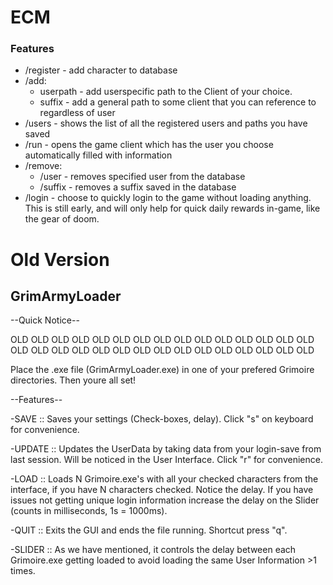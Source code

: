 # ECM
### Features

- /register - add character to database
- /add:
	- userpath - add userspecific path to the Client of your choice.
	- suffix - add a general path to some client that you can reference to regardless of user
- /users - shows the list of all the registered users and paths you have saved
- /run - opens the game client which has the user you choose automatically filled with information
- /remove:
	- /user - removes specified user from the database
	- /suffix - removes a suffix saved in the database
- /login - choose to quickly login to the game without loading anything. This is still early, and will only help for quick daily rewards in-game, like the gear of doom.


# Old Version
## GrimArmyLoader
--Quick Notice--

OLD OLD OLD OLD OLD OLD OLD OLD OLD OLD OLD OLD OLD OLD OLD OLD OLD OLD OLD OLD OLD OLD OLD OLD OLD OLD OLD OLD OLD OLD

Place the .exe file (GrimArmyLoader.exe) in one of your prefered Grimoire directories. Then youre all set!

--Features--

-SAVE	:: 	Saves your settings (Check-boxes, delay). Click "s" on keyboard for convenience.

-UPDATE	:: 	Updates the UserData by taking data from your login-save from last session. Will be noticed in the User Interface. Click "r" for convenience.

-LOAD	:: 	Loads N Grimoire.exe's with all your checked characters from the interface, if you have N characters checked. Notice the delay. 
		If you have issues not getting unique login information increase the delay on the Slider (counts in milliseconds, 1s = 1000ms). 

-QUIT	::	Exits the GUI and ends the file running. Shortcut press "q".

-SLIDER :: 	As we have mentioned, it controls the delay between each Grimoire.exe getting loaded to avoid loading the same User Information >1 times.

